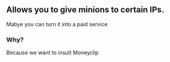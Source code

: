 ## Allows you to give minions to certain IPs.
Mabye you can turn it into a paid service


### Why?
Because we want to insult Moneyclip

